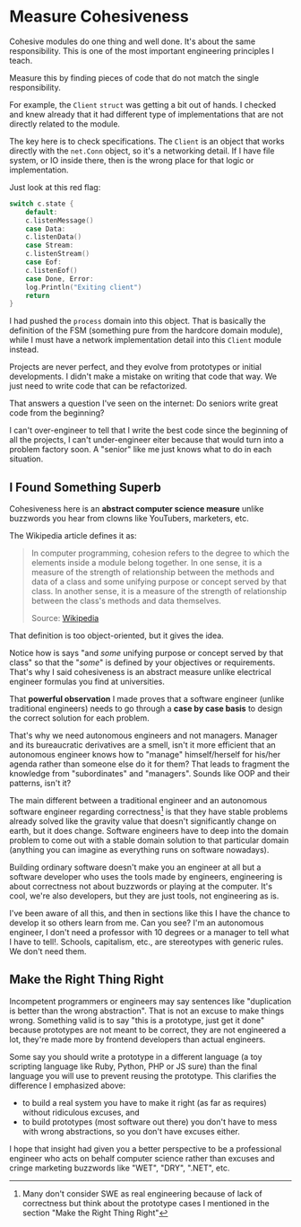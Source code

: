 <!-- Copyright (c) 2022 Tobias Briones. All rights reserved. -->
<!-- SPDX-License-Identifier: BSD-3-Clause -->
<!-- This file is part of https://github.com/tobiasbriones/ep-tcp-file-system -->

# Measure Cohesiveness

Cohesive modules do one thing and well done. It's about the same responsibility.
This is one of the most important engineering principles I teach.

Measure this by finding pieces of code that do not match the single
responsibility.

For example, the `Client` `struct` was getting a bit out of hands. I checked and
knew already that it had different type of implementations that are not directly
related to the module.

The key here is to check specifications. The `Client` is an object that works
directly with the `net.Conn` object, so it's a networking detail. If I have file
system, or IO inside there, then is the wrong place for that logic or
implementation.

Just look at this red flag:

```go
switch c.state {
    default:
    c.listenMessage()
    case Data:
    c.listenData()
    case Stream:
    c.listenStream()
    case Eof:
    c.listenEof()
    case Done, Error:
    log.Println("Exiting client")
    return
}
```

I had pushed the `process` domain into this object. That is basically the
definition of the FSM (something pure from the hardcore domain module), while I
must have a network implementation detail into this `Client` module instead.

Projects are never perfect, and they evolve from prototypes or initial
developments. I didn't make a mistake on writing that code that way. We just
need to write code that can be refactorized.

That answers a question I've seen on the internet: Do seniors write great code
from the beginning?

I can't over-engineer to tell that I write the best code since the beginning of
all the projects, I can't under-engineer eiter because that would turn into a
problem factory soon. A "senior" like me just knows what to do in each situation.

## I Found Something Superb

Cohesiveness here is an **abstract computer science measure** unlike buzzwords
you hear from clowns like YouTubers, marketers, etc.

The Wikipedia article defines it as:

> In computer programming, cohesion refers to the degree to which the
> elements inside a module belong together. In one sense, it is a measure of the
> strength of relationship between the methods and data of a class and some
> unifying purpose or concept served by that class. In another sense, it is a
> measure of the strength of relationship between the class's methods and data
> themselves.
>
> Source: [Wikipedia](https://en.wikipedia.org/wiki/Cohesion_(computer_science))

That definition is too object-oriented, but it gives the idea.

Notice how is says "and *some* unifying purpose or concept served by that class"
so that the "*some*" is defined by your objectives or requirements. That's
why I said cohesiveness is an abstract measure unlike electrical
engineer formulas you find at universities.

That **powerful observation** I made proves that a software engineer (unlike
traditional engineers) needs to go through a **case by case basis** to design
the correct solution for each problem.

That's why we need autonomous engineers and not managers. Manager and its
bureaucratic derivatives are a smell, isn't it more efficient that an
autonomous engineer knows how to "manage" himself/herself for his/her agenda
rather than someone else do it for them? That leads to fragment the
knowledge from "subordinates" and "managers". Sounds like OOP and their
patterns, isn't it?

The main different between a traditional engineer and an autonomous software
engineer regarding correctness[^1] is that they have stable problems already
solved like the gravity value that doesn't significantly change on earth, but it
does change. Software engineers have to deep into the domain problem to come
out with a stable domain solution to that particular domain (anything you can
imagine as everything runs on software nowadays).

[^1]: Many don't consider SWE as real engineering because of lack of
    correctness but think about the prototype cases I mentioned in the section 
    "Make the Right Thing Right"

Building ordinary software doesn't make you an engineer at all but a software
developer who uses the tools made by engineers, engineering is about
correctness not about buzzwords or playing at the computer. It's cool, we're 
also developers, but they are just tools, not engineering as is.

I've been aware of all this, and then in sections like this I have the 
chance to develop it so others learn from me. Can you see? I'm an autonomous 
engineer, I don't need a professor with 10 degrees or a manager to tell what 
I have to tell!. Schools, capitalism, etc., are stereotypes with generic 
rules. We don't need them.

## Make the Right Thing Right

Incompetent programmers or engineers may say sentences like "duplication is 
better than the wrong abstraction". That is not an excuse to make things 
wrong. Something valid is to say "this is a prototype, just get it done" 
because prototypes are not meant to be correct, they are not engineered a 
lot, they're made more by frontend developers than actual engineers.

Some say you should write a prototype in a different language (a toy
scripting language like Ruby, Python, PHP or JS sure) than the final
language you will use to prevent reusing the prototype. This clarifies the
difference I emphasized above:

- to build a real system you have to make it right (as far as requires) without
  ridiculous excuses, and
- to build prototypes (most software out there) you don't have to mess with
  wrong abstractions, so you don't have excuses either.

I hope that insight had given you a better perspective to be a professional 
engineer who acts on behalf computer science rather than excuses and cringe 
marketing buzzwords like "WET", "DRY", ".NET", etc.
